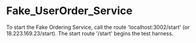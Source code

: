 # Fake_UserOrder_Service

To start the Fake Ordering Service, call the route 'localhost:3002/start' (or 18.223.169.23/start).
The start route '/start' begins the test harness.